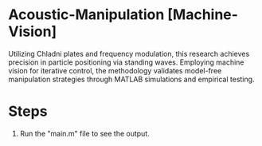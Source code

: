 # Acoustic-Manipulation [Machine-Vision]
Utilizing Chladni plates and frequency modulation, this research achieves precision in particle positioning via standing waves. Employing machine vision for iterative control, the methodology validates model-free manipulation strategies through MATLAB simulations and empirical testing.


# Steps
1. Run the "main.m" file to see the output.
